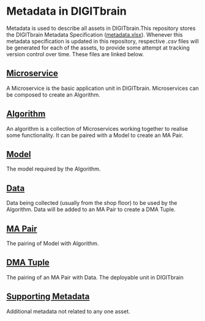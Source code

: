 # Metadata in DIGITbrain
Metadata is used to describe all assets in DIGITbrain.This repository stores the DIGITbrain
Metadata Specification ([metadata.xlsx](https://github.com/DIGITbrain/metadata/blob/main/metadata.xlsx)).
Whenever this metadata specification is updated in this repository, respective *.csv* files will be generated
for each of the assets, to provide some attempt at tracking version control over time.
These files are linked below.

## [Microservice]
A Microservice is the basic application unit in DIGITbrain.
Microservices can be composed to create an Algorithm.

## [Algorithm]
An algorithm is a collection of Microservices working together to realise some functionality.
It can be paired with a Model to create an MA Pair.

## [Model]
The model required by the Algorithm.

## [Data]
Data being collected (usually from the shop floor) to be used by the Algorithm.
Data will be added to an MA Pair to create a DMA Tuple.

## [MA Pair]
The pairing of Model with Algorithm.

## [DMA Tuple]
The pairing of an MA Pair with Data. The deployable unit in DIGITbrain

## [Supporting Metadata]
Additional metadata not related to any one asset.


[Algorithm]: https://github.com/DIGITbrain/metadata/blob/main/docs/tables/algorithm.md
[Microservice]: https://github.com/DIGITbrain/metadata/blob/main/docs/tables/microservice.md
[Data]: https://github.com/DIGITbrain/metadata/blob/main/docs/tables/data.md
[Model]: https://github.com/DIGITbrain/metadata/blob/main/docs/tables/model.md
[MA Pair]: https://github.com/DIGITbrain/metadata/blob/main/docs/tables/ma_pair.md
[DMA Tuple]: https://github.com/DIGITbrain/metadata/blob/main/docs/tables/dma_tuple.md
[Supporting Metadata]: https://github.com/DIGITbrain/metadata/blob/main/docs/tables/supporting_metadata.md
